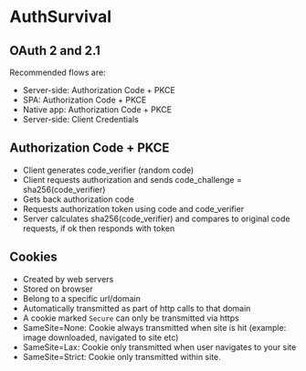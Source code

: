 # AuthSurvival


## OAuth 2 and 2.1
Recommended flows are:
* Server-side:	Authorization Code + PKCE
* SPA:			Authorization Code + PKCE
* Native app:		Authorization Code + PKCE
* Server-side:	Client Credentials

## Authorization Code + PKCE
* Client generates code_verifier (random code)
* Client requests authorization and sends code_challenge = sha256(code_verifier)
* Gets back authorization code
* Requests authorization token using code and code_verifier
* Server calculates sha256(code_verifier) and compares to original code requests, if ok then responds with token

## Cookies
* Created by web servers
* Stored on browser
* Belong to a specific url/domain
* Automatically transmitted as part of http calls to that domain
* A cookie marked `Secure` can only be transmitted via https
* SameSite=None: Cookie always transmitted when site is hit (example: image downloaded, navigated to site etc)
* SameSite=Lax: Cookie only transmitted when user navigates to your site 
* SameSite=Strict: Cookie only transmitted within site.
